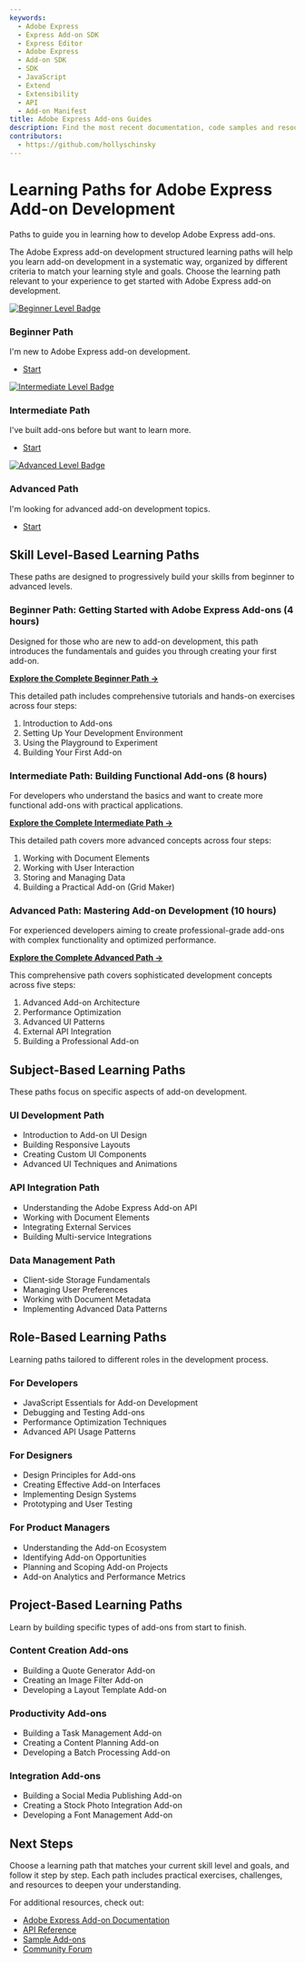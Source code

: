 ```yaml
---
keywords:
  - Adobe Express
  - Express Add-on SDK
  - Express Editor
  - Adobe Express
  - Add-on SDK
  - SDK
  - JavaScript
  - Extend
  - Extensibility
  - API
  - Add-on Manifest
title: Adobe Express Add-ons Guides
description: Find the most recent documentation, code samples and resources for building add-ons for Adobe Express.
contributors:
  - https://github.com/hollyschinsky
---
```


<Hero slots="heading, text" background="rgb(138, 43, 226)"/>

# Learning Paths for Adobe Express Add-on Development

Paths to guide you in learning how to develop Adobe Express add-ons.

The Adobe Express add-on development structured learning paths will help you learn add-on development in a systematic way, organized by different criteria to match your learning style and goals. Choose the learning path relevant to your experience to get started with Adobe Express add-on development.

<TextBlock slots="image, heading, text, links" width="33%" />

[![Beginner Level Badge](./img/beginner.png)](beginner-index.md)

### Beginner Path

I'm new to Adobe Express add-on development.

- [Start](beginner-index.md)

<TextBlock slots="image, heading, text, links" width="33%" />

[![Intermediate Level Badge](./img/intermediate.png)](intermediate-index.md)

### Intermediate Path

I've built add-ons before but want to learn more.

- [Start](intermediate-index.md)

<TextBlock slots="image, heading, text, links" width="33%" />

[![Advanced Level Badge](./img/advanced.png)](advanced-index.md)

### Advanced Path

I'm looking for advanced add-on development topics.

- [Start](advanced-index.md)

<!-- 
# Learning Paths for Adobe Express Add-on Development -->

## Skill Level-Based Learning Paths

These paths are designed to progressively build your skills from beginner to advanced levels.

### Beginner Path: Getting Started with Adobe Express Add-ons (4 hours)

Designed for those who are new to add-on development, this path introduces the fundamentals and guides you through creating your first add-on.

**[Explore the Complete Beginner Path →](beginner-index.md)**

This detailed path includes comprehensive tutorials and hands-on exercises across four steps:

1. Introduction to Add-ons
2. Setting Up Your Development Environment
3. Using the Playground to Experiment
4. Building Your First Add-on

### Intermediate Path: Building Functional Add-ons (8 hours)

For developers who understand the basics and want to create more functional add-ons with practical applications.

**[Explore the Complete Intermediate Path →](intermediate-index.md)**

This detailed path covers more advanced concepts across four steps:

1. Working with Document Elements
2. Working with User Interaction
3. Storing and Managing Data
4. Building a Practical Add-on (Grid Maker)

### Advanced Path: Mastering Add-on Development (10 hours)

For experienced developers aiming to create professional-grade add-ons with complex functionality and optimized performance.

**[Explore the Complete Advanced Path →](advanced-index.md)**

This comprehensive path covers sophisticated development concepts across five steps:

1. Advanced Add-on Architecture
2. Performance Optimization
3. Advanced UI Patterns
4. External API Integration
5. Building a Professional Add-on

## Subject-Based Learning Paths

These paths focus on specific aspects of add-on development.

### UI Development Path

- Introduction to Add-on UI Design
- Building Responsive Layouts
- Creating Custom UI Components
- Advanced UI Techniques and Animations

### API Integration Path

- Understanding the Adobe Express Add-on API
- Working with Document Elements
- Integrating External Services
- Building Multi-service Integrations

### Data Management Path

- Client-side Storage Fundamentals
- Managing User Preferences
- Working with Document Metadata
- Implementing Advanced Data Patterns

## Role-Based Learning Paths

Learning paths tailored to different roles in the development process.

### For Developers

- JavaScript Essentials for Add-on Development
- Debugging and Testing Add-ons
- Performance Optimization Techniques
- Advanced API Usage Patterns

### For Designers

- Design Principles for Add-ons
- Creating Effective Add-on Interfaces
- Implementing Design Systems
- Prototyping and User Testing

### For Product Managers

- Understanding the Add-on Ecosystem
- Identifying Add-on Opportunities
- Planning and Scoping Add-on Projects
- Add-on Analytics and Performance Metrics

## Project-Based Learning Paths

Learn by building specific types of add-ons from start to finish.

### Content Creation Add-ons

- Building a Quote Generator Add-on
- Creating an Image Filter Add-on
- Developing a Layout Template Add-on

### Productivity Add-ons

- Building a Task Management Add-on
- Creating a Content Planning Add-on
- Developing a Batch Processing Add-on

### Integration Add-ons

- Building a Social Media Publishing Add-on
- Creating a Stock Photo Integration Add-on
- Developing a Font Management Add-on

## Next Steps

Choose a learning path that matches your current skill level and goals, and follow it step by step. Each path includes practical exercises, challenges, and resources to deepen your understanding.

For additional resources, check out:

- [Adobe Express Add-on Documentation](../../guides/index.md)
- [API Reference](/references/addonsdk-reference.md)
- [Sample Add-ons](/samples/index.md)
- [Community Forum](https://experienceleaguecommunities.adobe.com/t5/express-add-ons-discussions/ct-p/express-add-ons-discussions)

